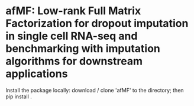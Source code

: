 # afMF: Low-rank Full Matrix Factorization for dropout imputation in single cell RNA-seq and benchmarking with imputation algorithms for downstream applications 
Install the package locally: download / clone 'afMF' to the directory; then
pip install .
